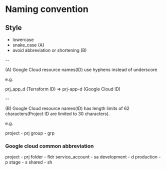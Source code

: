 # Naming convention

## Style

* lowercase
* snake_case (A)
* avoid abbreviation or shortening (B)

--

(A) Google Cloud resource names(ID) use hyphens instead of underscore 

e.g.

prj_app_d (Terraform ID) => prj-app-d (Google Cloud ID)

--

(B) Google Cloud resource names(ID) has length limits of 62 characters(Project ID are limited to 30 characters). 

e.g.

project - prj
group - grp


### Google cloud common abbreviation
project -  prj
folder - fldr
service_account - sa
development - d
production - p
stage - s
shared - sh
